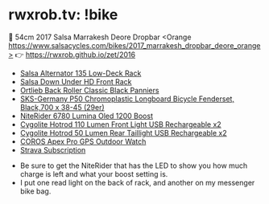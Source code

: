 # rwxrob.tv: !bike

🚴 54cm 2017 Salsa Marrakesh Deore Dropbar <Orange https://www.salsacycles.com/bikes/2017_marrakesh_dropbar_deore_orange> 👉 <https://rwxrob.github.io/zet/2016>

* [Salsa Alternator 135 Low-Deck Rack][rackb]
* [Salsa Down Under HD Front Rack][rackf]
* [Ortlieb Back Roller Classic Black Panniers][panniersb]
* [SKS-Germany P50 Chromoplastic Longboard Bicycle Fenderset, Black,700 x 38-45 (29er)][fenders]
* [NiteRider 6780 Lumina Oled 1200 Boost][light]
* [Cygolite Hotrod 110 Lumen Front Light USB Rechargeable x2][blink]
* [Cygolite Hotrod 50 Lumen Rear Taillight USB Rechargeable x2][blink]
* [COROS Apex Pro GPS Outdoor Watch](https://coros.com/apex-pro)
* [Strava Subscription](https://strava.com/athletes/rwxrob)

[rackb]: <https://www.salsacycles.com/gear/alternator_rack_135_low_deck>
[rackf]: <https://www.salsacycles.com/gear/down_under_hd_rack>
[fenders]: <https://a.co/d/gQDLuz7>
[panniersf]: <https://a.co/d/0prX9Zy>
[panniersb]: <https://a.co/d/fAOIEBZ>
[light]: <https://a.co/d/funlbSS>
[blink]: <https://a.co/d/59vgamr>

* Be sure to get the NiteRider that has the LED to show you how much charge is left and what your boost setting is.
* I put one read light on the back of rack, and another on my messenger bike bag.
